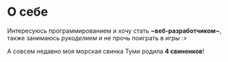 # О себе 

Интересуюсь программированием и хочу стать **~веб-разработчиком~**, также занимаюсь _рукоделием_ и не прочь поиграть в _игры_ :> 

А совсем недавно моя морская свинка Туми родила **4 свиненков**! 
